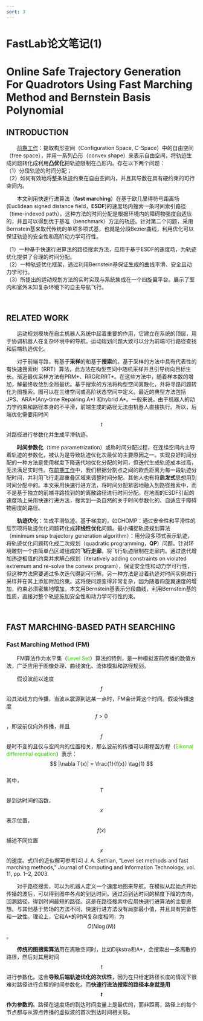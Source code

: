 ```yaml
---
sort: 3
---
```


# FastLab论文笔记(1)

# Online Safe Trajectory Generation For Quadrotors Using Fast Marching Method and Bernstein Basis Polynomial

## INTRODUCTION

&emsp;&emsp;[前期工作](https://ieeexplore.ieee.org/abstract/document/7784290)：提取构形空间（Configuration Space, C-Space）中的自由空间（free space），并用一系列凸形（convex shape）来表示自由空间，将轨迹生成问题转化成利用**凸优化**把轨迹限制在凸形内。存在以下两个问题：  
（1）分段轨迹的时间分配；  
（2）如何有效地将整条轨迹约束在自由空间内，并且其导数在具有硬约束的可行空间内。

&emsp;&emsp;本文利用快速行进算法（**fast marching**）在基于欧几里得符号距离场(Euclidean signed distance field，**ESDF**)的速度场内搜索一条时间索引路径（time-indexed path）。这种方法的时间分配是根据环境内的障碍物强度自适应的，并且可以得到优于基准（benchmark）方法的轨迹。针对第二个问题，采用Bernstein基来取代传统的单项多项式基，也就是分段Bezier曲线，利用优化可以保证轨迹的安全性和高阶动力学可行性。

（1）一种基于快速行进算法的路径搜索方法，应用于基于ESDF的速度场，为轨迹优化提供了合理的时间分配。  
（2）一种轨迹优化框架，通过利用Bernstein基保证生成的曲线平滑、安全且动力学可行。  
（3）所提出的运动规划方法的实时实现与系统集成在一个四旋翼平台。展示了室内和室外未知复杂环境下的自主导航飞行。

<br />

## RELATED WORK

&emsp;&emsp;运动规划模块在自主机器人系统中起着重要的作用，它建立在系统的顶层，用于协调机器人在复杂环境中的导航。运动规划问题大致可以分为前端可行路径查找和后端轨迹优化。

&emsp;&emsp;对于前端寻路，有基于**采样**的和基于**搜索**的。基于采样的方法中具有代表性的有快速搜索树（RRT）算法，此方法在构型空间中随机采样并且引导树向目标生长。渐近最优采样方法有PRM*、RRG和RRT*。在这些方法中，随着样本数的增加，解最终收敛到全局最优。基于搜索的方法将构型空间离散化，并将寻路问题转化为图搜索。图可以在三维空间或高阶状态空间中定义。最近的典型方法包括JPS、ARA*(Any-time Repairing A*) 和hybrid A*。一般来说，由于机器人的动力学约束和路径本身的不平滑，前端生成的路径无法由机器人直接执行。所以，后端优化需要用时间$$ t $$对路径进行参数化并生成平滑轨迹。

&emsp;&emsp;**时间参数化**（time parametrization）或称时间分配过程，在连续空间内主导着轨迹的参数化，被认为是导致轨迹优化次最优的主要原因之一。实现良好时间分配的一种方法是使用梯度下降迭代地优化分配的时间，但迭代生成轨迹成本过高，无法满足实时性。在[前期工作](https://ieeexplore.ieee.org/abstract/document/7784290)中，我们根据分割点之间的欧氏距离为每一段轨迹分配时间，并利用飞行走廊重叠区域来调整时间分配。其他人也有将**启发式**思想用到时间分配中的。本文采用快速行进方法，将时间分配紧密地融入到路径搜索中，而不是基于独立的前端寻路找到的的离散路径进行时间分配。在地图的ESDF引起的速度场上采用快速行进方法，搜索到一条自然的关于时间参数化的、自适应于障碍物密度的路径。

&emsp;&emsp;**轨迹优化**：生成平滑轨迹。基于梯度的，如CHOMP：通过安全性和平滑性的惩罚项将轨迹优化问题转化成**非线性优化**问题。最小捕捉轨迹规划算法（minimum
snap trajectory generation algorithm）：用分段多项式表示轨迹，将轨迹优化问题转化成二次规划（quadratic
programming，**QP**）问题。针对环境雕刻一个由简单凸区域组成的**飞行走廊**，将飞行轨迹限制在走廊内。通过迭代增加违逆极值的约束并求解凸规划（iteratively adding
constraints on violated extremum and re-solve the convex
program），保证安全性和动力学可行性，但这种方法需要通过多次迭代得到可行解。另一种方法是沿着轨迹对时间实例进行采样并在其上添加附加约束。这将使问题变得非常复杂，因为随着四旋翼速度的增加，约束必须密集地增加。本文用Bernstein基表示分段曲线，利用Bernstein基的性质，直接对整个轨迹施加安全性和动力学可行性约束。

<br />

## FAST MARCHING-BASED PATH SEARCHING

### Fast Marching Method (FM)

&emsp;&emsp;FM算法作为水平集（<font color="#33cc00">Level Set</font>）算法的特例，是一种模拟波前传播的数值方法，广泛应用于图像处理、曲线演化、流体模拟和路径规划。

&emsp;&emsp;假设波前以速度$$ f $$沿其法线方向传播，当波从震源到达某一点时，FM会计算这个时间。假设传播速度$$ f \gt 0 $$，即波前仅向外传播，并且$$ f $$是时不变的且仅与空间内的位置相关，那么波前的传播可以用程函方程（<font color="#33cc00">Eikonal differential equation</font>）表示：  
$$ |\nabla T(x)| = \frac{1}{f(x)} 
\tag{1} $$  
其中，$$ T $$是到达时间的函数，$$ x $$表示位置，$$ f(x) $$描述不同位置$$ x $$的速度。式(1)的近似解可参考[4] J. A. Sethian, “Level set methods and fast marching methods,” Journal
of Computing and Information Technology, vol. 11, pp. 1–2, 2003.

&emsp;&emsp;对于路径搜索，可以为机器人定义一个速度地图来导航。在模拟从起始点开始传播的波后，可以得到图中各点的到达时间。通过沿到达时间的梯度下降的方向，回溯路径，得到时间最短的路径。这是在路径搜索中应用快速行进算法的主要思想。与其他基于势场的方法不同，快速行进方法没有局部最小值，并且具有完备性和一致性。理论上，它和A*的时间复杂度相同，为$$ O(N \log (N)) $$。

&emsp;&emsp;**传统的图搜索算法**用在离散空间时，比如Dijkstra和A*，会搜索出一条离散的路径，然后对其用时间$$ t $$进行参数化。这会**导致后端轨迹优化的次优性**，因为在只给定路径长度的情况下很难对路径进行合理的时间参数化。而**快速行进法搜索的路径本身就是用$$ t $$作为参数的**。路径在速度场的到达时间度量上是最优的，而非距离，路径上的每个节点都与从源点传播的虚拟波的首次到达时间相关联。




$$  $$
<font color="#33cc00"></font>